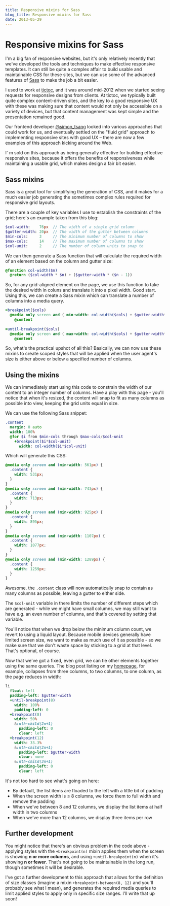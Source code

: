 ```yaml
---
title: Responsive mixins for Sass
blog_title: Responsive mixins for Sass
date: 2013-05-29
---
```


# Responsive mixins for Sass

I'm a big fan of responsive websites, but it's only relatively recently that we've developed the tools and techniques to make effective responsive templates. It can still be quite a complex affair to build usable and maintainable CSS for these sites, but we can use some of the advanced features of [Sass](http://sass-lang.com) to make the job a bit easier.

I used to work at [tictoc](http://www.tictocfamily.com), and it was around mid-2012 when we started seeing requests for responsive designs from clients.  At tictoc, we typically built quite complex content-driven sites, and the key to a good responsive UX with these was making sure that content would not only be accessible on a variety of devices, but that content management was kept simple and the presentation remained good.

Our frontend developer [@simon_tsang](https://www.twitter.com/simon_tsang) looked into various approaches that could work for us, and eventually settled on the "fluid grid" approach to implementing responsive sites with good UX – there are now a few examples of this approach kicking around the Web.

I' m sold on this approach as being generally effective for building effective responsive sites, because it offers the benefits of responsiveness while maintaining a usable grid, which makes design a fair bit easier.

## Sass mixins

Sass is a great tool for simplifying the generation of CSS, and it makes for a much easier job generating the sometimes complex rules required for responsive grid layouts.

There are a couple of key variables I use to establish the constraints of the grid; here's an example taken from this blog:

~~~ sass
$col-width:    76px  // The width of a single grid column
$gutter-width: 20px  // The width of the gutter between columns
$min-cols:     3     // The minimum number of columns to show
$max-cols:     14    // The maximum number of columns to show
$col-unit:     2     // The number of column units to snap to
~~~~

We can then generate a Sass function that will calculate the required width of an element based on the column and gutter size:

~~~~ sass
@function col-width($n)
  @return ($col-width * $n) + ($gutter-width * ($n - 1))
~~~~

So, for any grid-aligned element on the page, we use this function to take the desired width in coluns and translate it into a pixel width. Good start. Using this, we can create a Sass mixin which can translate a number of columns into a media query.

~~~ sass
=breakpoint($cols)
  @media only screen and ( min-width: col-width($cols) + $gutter-width*2 )
    @content
    
=until-breakpoint($cols)
  @media only screen and ( max-width: col-width($cols) + $gutter-width*2 - 1px )
    @content
~~~

So, what's the practical upshot of all this? Basically, we can now use these mixins to create scoped styles that will be applied when the user agent's size is either above or below a specified number of columns.

## Using the mixins

We can immediately start using this code to constrain the width of our content to an integer number of columns. Have a play with this page - you'll notice that when it's resized, the content will snap to fit as many columns as possible into view, keeping the grid units equal in size.

We can use the following Sass snippet:

~~~ sass
.content
  margin: 0 auto
  width: 100%
  @for $i from $min-cols through $max-cols/$col-unit
    +breakpoint($i*$col-unit)
      width: col-width($i*$col-unit)
~~~

Which will generate this CSS:

~~~ css
@media only screen and (min-width: 561px) {
  .content {
    width: 531px;
  }
}
@media only screen and (min-width: 743px) {
  .content {
    width: 713px;
  }
}
@media only screen and (min-width: 925px) {
  .content {
    width: 895px;
  }
}
@media only screen and (min-width: 1107px) {
  .content {
    width: 1077px;
  }
}
@media only screen and (min-width: 1289px) {
  .content {
    width: 1259px;
  }
}
~~~~

Awesome. the `.content` class will now automatically snap to contain as many columns as possible, leaving a gutter to either side.

The `$col-unit` variable in there limits the number of different steps which are generated - while we might have small columns, we may still want to have e.g. an even number of columns, and that's covered by setting that variable.

You'll notice that when we drop below the minimum column count, we revert to using a liquid layout. Because mobile devices generally have limited screen size, we want to make as much use of it as possible - so we make sure that we don't waste space by sticking to a grid at that level. That's optional, of course.

Now that we've got a fixed, even grid, we can tie other elements together using the same queries. The blog post listing on my [homepage](/), for example, collapses from three columns, to two columns, to one column, as the page reduces in width:

~~~~ sass
li
  float: left
  padding-left: $gutter-width
  +until-breakpoint(8)
    width: 100%
    padding-left: 0
  +breakpoint(8)
    width: 50%
    &:nth-child(2n+1)
      padding-left: 0
      clear: left
  +breakpoint(12)
    width: 33.3%
    &:nth-child(2n+1)
      padding-left: $gutter-width
      clear: none
    &:nth-child(3n+1)
      padding-left: 0
      clear: left
~~~~

It's not too hard to see what's going on here:

- By default, the list items are floaded to the left with a little bit of padding
- When the screen width is ≤ 8 columns, we force them to full width and remove the padding
- When we've between 8 and 12 columns, we display the list items at half width in two columns
- When we've more than 12 columns, we display three items per row

## Further development

You might notice that there's an obvious problem in the code above - applying styles with the `+breakpoint(n)` mixin applies them when the screen is showing **n or more columns**, and using `+until-breakpoint(n)` when it's showing **n or fewer**. That's not going to be maintainable in the long run, though sometimes it will be desirable.

I've got a further development to this approach that allows for the definition of size classes (imagine a mixin `+breakpoint-between(8, 12)` and you'll probably see what I mean), and generates the required media queries to limit applied styles to apply only in specific size ranges. I'll write that up soon!

